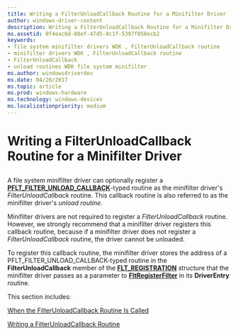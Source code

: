 ```yaml
---
title: Writing a FilterUnloadCallback Routine for a Minifilter Driver
author: windows-driver-content
description: Writing a FilterUnloadCallback Routine for a Minifilter Driver
ms.assetid: 0f4eac6d-08ef-47d5-8c1f-5397f058ecb2
keywords:
- file system minifilter drivers WDK , FilterUnloadCallback routine
- minifilter drivers WDK , FilterUnloadCallback routine
- FilterUnloadCallback
- unload routines WDK file system minifilter
ms.author: windowsdriverdev
ms.date: 04/20/2017
ms.topic: article
ms.prod: windows-hardware
ms.technology: windows-devices
ms.localizationpriority: medium
---
```


# Writing a FilterUnloadCallback Routine for a Minifilter Driver


## <span id="ddk_writing_a_filterunloadcallback_routine_for_a_minifilter_driver_if"></span><span id="DDK_WRITING_A_FILTERUNLOADCALLBACK_ROUTINE_FOR_A_MINIFILTER_DRIVER_IF"></span>


A file system minifilter driver can optionally register a [**PFLT\_FILTER\_UNLOAD\_CALLBACK**](https://msdn.microsoft.com/library/windows/hardware/ff551085)-typed routine as the minifilter driver's *FilterUnloadCallback* routine. This callback routine is also referred to as the minifilter driver's *unload routine*.

Minifilter drivers are not required to register a *FilterUnloadCallback* routine. However, we strongly recommend that a minifilter driver registers this callback routine, because if a minifilter driver does not register a *FilterUnloadCallback* routine, the driver cannot be unloaded.

To register this callback routine, the minifilter driver stores the address of a PFLT\_FILTER\_UNLOAD\_CALLBACK-typed routine in the **FilterUnloadCallback** member of the [**FLT\_REGISTRATION**](https://msdn.microsoft.com/library/windows/hardware/ff544811) structure that the minifilter driver passes as a parameter to [**FltRegisterFilter**](https://msdn.microsoft.com/library/windows/hardware/ff544305) in its **DriverEntry** routine.

This section includes:

[When the FilterUnloadCallback Routine Is Called](when-the-filterunloadcallback-routine-is-called.md)

[Writing a FilterUnloadCallback Routine](writing-a-filterunloadcallback-routine.md)

 

 




